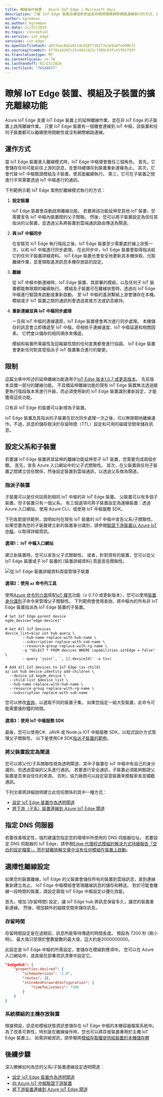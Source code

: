 ```yaml
---
title: 離線操作裝置 - Azure IoT Edge | Microsoft Docs
description: 了解 IoT Edge 裝置及模組針對延長時間期間無網際網路連線執行的方式，以及 IoT Edge 讓一般 IoT 裝置也能離線執行的方式。
author: kgremban
ms.author: kgremban
ms.date: 11/22/2019
ms.topic: conceptual
ms.service: iot-edge
services: iot-edge
ms.openlocfilehash: a057eac8d2a0114cb58f738277e3e9a8fed90672
ms.sourcegitcommit: 87781a4207c25c4831421c7309c03fce5fb5793f
ms.translationtype: MT
ms.contentlocale: zh-TW
ms.lasthandoff: 01/23/2020
ms.locfileid: "76548657"
---
```

# <a name="understand-extended-offline-capabilities-for-iot-edge-devices-modules-and-child-devices"></a>瞭解 IoT Edge 裝置、模組及子裝置的擴充離線功能

Azure IoT Edge 支援 IoT Edge 裝置上的延伸離線作業，並在非 IoT Edge 的子裝置上啟用離線作業。 只要 IoT Edge 裝置有一個機會連線到 IoT 中樞，該裝置和任何子裝置都可以繼續使用間歇性或沒有網際網路連線。

## <a name="how-it-works"></a>運作方式

當 IoT Edge 裝置進入離線模式時，IoT Edge 中樞便會擔任三個角色。 首先，它會儲存任何可能前往上游的訊息，並會持續儲存到裝置重新連線為止。 其次，它會代替 IoT 中樞驗證模組及子裝置，使其能繼續執行。 第三，它可在子裝置之間進行平常需要透過 IoT 中樞進行的通訊。

下列範例示範 IoT Edge 案例於離線模式執行的方式：

1. **設定裝置**

   IoT Edge 裝置會自動啟用離線功能。 若要將該功能延伸至其他 IoT 裝置，您需要宣告 IoT 中樞內裝置間的父子關聯。 然後，您可以將子裝置設定為信任其指派的父裝置，並透過父系將裝置到雲端通訊路由傳送為閘道。

2. **與 IoT 中樞同步**

   在安裝完 IoT Edge 執行階段之後，IoT Edge 裝置至少需要處於線上狀態一次，以和 IoT 中樞進行同步處理。 在此同步中，IoT Edge 裝置會取得指派給它的任何子裝置詳細資料。 IoT Edge 裝置也會安全地更新其本機快取，允取離線作業，並會擷取遙測訊息本機存放區的設定。

3. **離線**

   從 IoT 中樞中斷連線時，IoT Edge 裝置、其部署的模組，以及任何子 IoT 裝置都能無限期的繼續執行。 模組及子裝置可在離線狀態時，透過向 IoT Edge 中樞進行驗證來啟動或重新啟動。 至 IoT 中樞的遙測繫結上游會儲存在本機。 模組或子 IoT 裝置之間的通訊則會透過直接方法或訊息維持。

4. **重新連線並與 IoT 中樞同步處理**

   一旦與 IoT 中樞的連線還原，IoT Edge 裝置便會再次進行同步處理。 本機儲存的訊息會立即傳遞至 IoT 中樞，但相依于連線速度、IoT 中樞延遲和相關因素。 它們會以儲存的相同順序來傳遞。

   模組和裝置所需屬性及回報屬性間的任何差異都會進行協調。 IoT Edge 裝置會更新任何對其受指派子 IoT 裝置集合進行的變更。

## <a name="restrictions-and-limits"></a>限制

這篇文章中所述的延伸離線功能適用于[IoT Edge 版本1.0.7 或更高版本](https://github.com/Azure/azure-iotedge/releases)。 先前版本具備一部分的離線功能。 不具備延伸離線功能的現有 IoT Edge 裝置無法透過變更執行階段版本來進行升級，而必須使用新的 IoT Edge 裝置識別重新設定，才能獲得這些功能。

只有非 IoT Edge 的裝置可以新增為子裝置。

IoT Edge 裝置及其指派的子裝置在初次同步處理一次之後，可以無限期地離線運作。不過，訊息的儲存取決於存留時間（TTL）設定和可用的磁碟空間來儲存訊息。

## <a name="set-up-parent-and-child-devices"></a>設定父系和子裝置

若要讓 IoT Edge 裝置將其延伸的離線功能延伸至子 IoT 裝置，您需要完成兩個步驟。 首先，宣告 Azure 入口網站中的父子式關聯性。 其次，在父裝置與任何子裝置之間建立信任關係，然後設定裝置到雲端通訊，以透過父系做為閘道。

### <a name="assign-child-devices"></a>指派子裝置

子裝置可以是任何註冊到相同 IoT 中樞的非 IoT Edge 裝置。 父裝置可以有多個子裝置，但子裝置只有一個父系。 有三個選項可將子裝置設定為邊緣裝置：透過 Azure 入口網站、使用 Azure CLI，或使用 IoT 中樞服務 SDK。

下列各節提供範例，說明如何在現有 IoT 裝置的 IoT 中樞中宣告父系/子關聯性。 如果您要為您的子裝置建立新的裝置身分識別，請參閱[驗證下游裝置以 Azure IoT 中樞](how-to-authenticate-downstream-device.md)，以取得詳細資訊。

#### <a name="option-1-iot-hub-portal"></a>選項1： IoT 中樞入口網站

建立新裝置時，您可以宣告父子式關聯性。 或者，針對現有的裝置，您可以從父 IoT Edge 裝置或子 IoT 裝置的 [裝置詳細資料] 頁面宣告關聯性。

   ![從 IoT Edge 裝置詳細資料頁面管理子裝置](./media/offline-capabilities/manage-child-devices.png)

#### <a name="option-2-use-the-az-command-line-tool"></a>選項2：使用 `az` 命令列工具

使用[Azure 命令列介面](https://docs.microsoft.com/cli/azure/?view=azure-cli-latest)搭配[IoT 擴充](https://github.com/azure/azure-iot-cli-extension)功能（v 0.7.0 或更新版本），您可以使用[裝置身分識別](https://docs.microsoft.com/cli/azure/ext/azure-cli-iot-ext/iot/hub/device-identity?view=azure-cli-latest)子命令來管理父子關聯性。 下列範例會使用查詢，將中樞內的所有非 IoT Edge 裝置指派為 IoT Edge 裝置的子裝置。

```shell
# Set IoT Edge parent device
egde_device="edge-device1"

# Get All IoT Devices
device_list=$(az iot hub query \
        --hub-name replace-with-hub-name \
        --subscription replace-with-sub-name \
        --resource-group replace-with-rg-name \
        -q "SELECT * FROM devices WHERE capabilities.iotEdge = false" \
        --query 'join(`, `, [].deviceId)' -o tsv)

# Add all IoT devices to IoT Edge (as child)
az iot hub device-identity add-children \
  --device-id $egde_device \
  --child-list $device_list \
  --hub-name replace-with-hub-name \
  --resource-group replace-with-rg-name \
  --subscription replace-with-sub-name
```

您可以修改[查詢](../iot-hub/iot-hub-devguide-query-language.md)，以選取不同的裝置子集。 如果您指定一組大型裝置，此命令可能需要幾秒鐘的時間。

#### <a name="option-3-use-iot-hub-service-sdk"></a>選項3：使用 IoT 中樞服務 SDK

最後，您可以使用C#、JAVA 或 Node.js IOT 中樞服務 SDK，以程式設計方式管理父子關聯性。 以下是使用C# SDK[指派子裝置的範例](https://aka.ms/set-child-iot-device-c-sharp)。

### <a name="set-up-the-parent-device-as-a-gateway"></a>將父裝置設定為閘道

您可以將父代/子系關聯性視為透明閘道，其中子裝置在 IoT 中樞中有自己的身分識別，但透過雲端的父系進行通訊。 若要進行安全通訊，子裝置必須能夠驗證父裝置是否來自信任的來源。 否則，協力廠商可以設定惡意裝置來模擬家長並攔截通訊。

下列文章將詳細說明建立此信任關係的其中一種方式：

* [設定 IoT Edge 裝置作為透明閘道](how-to-create-transparent-gateway.md)
* [將下游（子系）裝置連線到 Azure IoT Edge 閘道](how-to-connect-downstream-device.md)

## <a name="specify-dns-servers"></a>指定 DNS 伺服器

若要改善穩定性，強烈建議您指定您的環境中所使用的 DNS 伺服器位址。 若要設定 DNS 伺服器的 IoT Edge，請參閱[Edge 代理程式模組的解決方式持續報告「空白的設定檔案」，而在疑難排解文章中沒有任何模組在裝置上啟動](troubleshoot.md#edge-agent-module-continually-reports-empty-config-file-and-no-modules-start-on-the-device)。

## <a name="optional-offline-settings"></a>選擇性離線設定

如果您的裝置離線，IoT Edge 的父裝置會儲存所有的裝置到雲端訊息，直到連線重新建立為止。 IoT Edge 中樞模組會管理離線訊息的儲存和轉送。 對於可能會離線一段時間的裝置，請設定兩個 IoT Edge 中樞設定以優化效能。

首先，增加 [存留時間] 設定，讓 IoT Edge hub 將訊息保留多久，讓您的裝置重新連線。 然後，增加額外的磁碟空間來儲存訊息。

### <a name="time-to-live"></a>存留時間

存留時間設定是在過期前，訊息所能等待傳遞的時間長度。 預設為 7200 秒 (兩小時)。 最大值只受限於整數變數的最大值，這大約是2000000000。

此設定是 IoT Edge 中樞的所需設定，會儲存在模組對應項中。 您可以在 Azure 入口網站中，或直接在部署資訊清單中設定它。

```json
"$edgeHub": {
    "properties.desired": {
        "schemaVersion": "1.0",
        "routes": {},
        "storeAndForwardConfiguration": {
            "timeToLiveSecs": 7200
        }
    }
}
```

### <a name="host-storage-for-system-modules"></a>系統模組的主機存放裝置

根據預設，訊息和模組狀態資訊會儲存在 IoT Edge 中樞的本機容器檔案系統中。 為了改善可靠性，特別是在離線操作時，您也可以將存放裝置專用於主機 IoT Edge 裝置上。 如需詳細資訊，請參閱將[模組存取權提供給裝置的本機儲存體](how-to-access-host-storage-from-module.md)

## <a name="next-steps"></a>後續步驟

深入瞭解如何為您的父系/子裝置連線設定透明閘道：

* [設定 IoT Edge 裝置作為透明閘道](how-to-create-transparent-gateway.md)
* [向 Azure IoT 中樞驗證下游裝置](how-to-authenticate-downstream-device.md)
* [將下游裝置連線到 Azure IoT Edge 閘道](how-to-connect-downstream-device.md)
